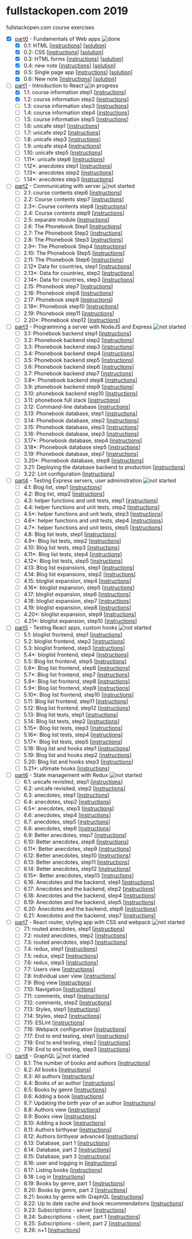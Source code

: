 # fullstackopen.com 2019

fullstackopen.com course exercises

- [x] [part0][part0] - Fundamentals of Web apps ![done][done]
  - [x] 0.1: HTML [[instructions][link0]] [[solution][readme00]]
  - [x] 0.2: CSS [[instructions][link0]] [[solution][readme01]]
  - [x] 0.3: HTML forms [[instructions][link0]] [[solution][readme02]]
  - [x] 0.4: new note [[instructions][link0]] [[solution](./part0/new_note.md)]
  - [x] 0.5: Single page app [[instructions][link0]] [[solution](./part0/loading_spa.md)]
  - [x] 0.6: New note [[instructions][link0]] [[solution](./part0/new_note_spa.md)]

- [ ] [part1][part1] - Introduction to React ![in progress][progress]
  - [x] 1.1: course information step1 [[instructions][link1]]
  - [x] 1.2: course information step2 [[instructions][link1]]
  - [ ] 1.3: course information step3 [[instructions][link2]]
  - [ ] 1.4: course information step4 [[instructions][link2]]
  - [ ] 1.5: course information step5 [[instructions][link2]]
  - [ ] 1.6: unicafe step1 [[instructions][link3]]
  - [ ] 1.7: unicafe step2 [[instructions][link3]]
  - [ ] 1.8: unicafe step3 [[instructions][link3]]
  - [ ] 1.9: unicafe step4 [[instructions][link3]]
  - [ ] 1.10: unicafe step5 [[instructions][link3]]
  - [ ] 1.11*: unicafe step6 [[instructions][link3]]
  - [ ] 1.12*: anecdotes step1 [[instructions][link3]]
  - [ ] 1.13*: anecdotes step2 [[instructions][link3]]
  - [ ] 1.14*: anecdotes step3 [[instructions][link3]]

- [ ] [part2][part2] - Communicating with server ![not started][notStarted]
  - [ ] 2.1: course contents step6 [[instructions][link4]]
  - [ ] 2.2: Course contents step7 [[instructions][link4]]
  - [ ] 2.3*: Course contents step8 [[instructions][link4]]
  - [ ] 2.4: Course contents step9 [[instructions][link4]]
  - [ ] 2.5: separate module [[instructions][link4]]
  - [ ] 2.6: The Phonebook Step1 [[instructions][link5]]
  - [ ] 2.7: The Phonebook Step2 [[instructions][link5]]
  - [ ] 2.8: The Phonebook Step3 [[instructions][link5]]
  - [ ] 2.9*: The Phonebook Step4 [[instructions][link5]]
  - [ ] 2.10: The Phonebook Step5 [[instructions][link5]]
  - [ ] 2.11: The Phonebook Step6 [[instructions][link6]]
  - [ ] 2.12* Data for countries, step1 [[instructions][link6]]
  - [ ] 2.13*: Data for countries, step2 [[instructions][link6]]
  - [ ] 2.14*: Data for countries, step3 [[instructions][link6]]
  - [ ] 2.15: Phonebook step7 [[instructions][link7]]
  - [ ] 2.16: Phonebook step8 [[instructions][link7]]
  - [ ] 2.17: Phonebook step9 [[instructions][link7]]
  - [ ] 2.18*: Phonebook step10 [[instructions][link7]]
  - [ ] 2.19: Phonebook step11 [[instructions][link8]]
  - [ ] 2.20*: Phonebook step12 [[instructions][link8]]
  
- [ ] [part3][part3] - Programming a server with NodeJS and Express ![not started][notStarted]
  - [ ] 3.1: Phonebook backend step1 [[instructions][link9]]
  - [ ] 3.2: Phonebook backend step2 [[instructions][link9]]
  - [ ] 3.3: Phonebook backend step3 [[instructions][link9]]
  - [ ] 3.4: Phonebook backend step4 [[instructions][link9]]
  - [ ] 3.5: Phonebook backend step5 [[instructions][link9]]
  - [ ] 3.6: Phonebook backend step6 [[instructions][link9]]
  - [ ] 3.7: Phonebook backend step7 [[instructions][link9]]
  - [ ] 3.8*: Phonebook backend step8 [[instructions][link9]]
  - [ ] 3.9: phonebook backend step9 [[instructions][link10]]
  - [ ] 3.10: phonebook backend step10 [[instructions][link10]]
  - [ ] 3.11: phonebook full stack [[instructions][link10]]
  - [ ] 3.12: Command-line database [[instructions][link11]]
  - [ ] 3.13: Phonebook database, step1 [[instructions][link11]]
  - [ ] 3.14: Phonebook database, step2 [[instructions][link11]]
  - [ ] 3.15: Phonebook database, step3 [[instructions][link11]]
  - [ ] 3.16: Phonebook database, step3 [[instructions][link11]]
  - [ ] 3.17*: Phonebook database, step4 [[instructions][link11]]
  - [ ] 3.18*: Phonebook database step5 [[instructions][link11]]
  - [ ] 3.19: Phonebook database, step7 [[instructions][link12]]
  - [ ] 3.20*: Phonebook database, step8 [[instructions][link12]]
  - [ ] 3.21: Deploying the database backend to production [[instructions][link12]]
  - [ ] 3.22: Lint configuration [[instructions][link12]]
  
- [ ] [part4][part4] - Testing Express servers, user administration ![not started][notStarted]
  - [ ] 4.1: Blog list, step1 [[instructions][link13]]
  - [ ] 4.2: Blog list, step2 [[instructions][link13]]
  - [ ] 4.3: helper functions and unit tests, step1 [[instructions][link13]]
  - [ ] 4.4: helper functions and unit tests, step2 [[instructions][link13]]
  - [ ] 4.5*: helper functions and unit tests, step3 [[instructions][link13]]
  - [ ] 4.6*: helper functions and unit tests, step4 [[instructions][link13]]
  - [ ] 4.7*: helper functions and unit tests, step5 [[instructions][link13]]
  - [ ] 4.8: Blog list tests, step1 [[instructions][link14]]
  - [ ] 4.9*: Blog list tests, step2 [[instructions][link14]]
  - [ ] 4.10: Blog list tests, step3 [[instructions][link14]]
  - [ ] 4.11*: Blog list tests, step4 [[instructions][link14]]
  - [ ] 4.12*: Blog list tests, step5 [[instructions][link14]]
  - [ ] 4.13: Blog list expansions, step1 [[instructions][link14]]
  - [ ] 4.14: Blog list expansions, step2 [[instructions][link14]]
  - [ ] 4.15: bloglist expansion, step4 [[instructions][link15]]
  - [ ] 4.16*: bloglist expansion, step5 [[instructions][link15]]
  - [ ] 4.17: bloglist expansion, step6 [[instructions][link15]]
  - [ ] 4.18: bloglist expansion, step7 [[instructions][link15]]
  - [ ] 4.19: bloglist expansion, step8 [[instructions][link15]]
  - [ ] 4.20*: bloglist expansion, step9 [[instructions][link15]]
  - [ ] 4.21*: bloglist expansion, step10 [[instructions][link15]]
  
- [ ] [part5][part5] - Testing React apps, custom hooks ![not started][notStarted]
  - [ ] 5.1: bloglist frontend, step1 [[instructions][link16]]
  - [ ] 5.2: bloglist frontend, step2 [[instructions][link16]]
  - [ ] 5.3: bloglist frontend, step3 [[instructions][link16]]
  - [ ] 5.4*: bloglist frontend, step4 [[instructions][link16]]
  - [ ] 5.5: Blog list frontend, step5 [[instructions][link17]]
  - [ ] 5.6*: Blog list frontend, step6 [[instructions][link17]]
  - [ ] 5.7*: Blog list frontend, step7 [[instructions][link17]]
  - [ ] 5.8*: Blog list frontend, step8 [[instructions][link17]]
  - [ ] 5.9*: Blog list frontend, step9 [[instructions][link17]]
  - [ ] 5.10*: Blog list frontend, step10 [[instructions][link17]]
  - [ ] 5.11: Blog list frontend, step11 [[instructions][link17]]
  - [ ] 5.12: Blog list frontend, step12 [[instructions][link17]]
  - [ ] 5.13: Blog list tests, step1 [[instructions][link18]]
  - [ ] 5.14: Blog list tests, step2 [[instructions][link18]]
  - [ ] 5.15*: Blog list tests, step3 [[instructions][link18]]
  - [ ] 5.16*: Blog list tests, step4 [[instructions][link18]]
  - [ ] 5.17*: Blog list tests, step5 [[instructions][link18]]
  - [ ] 5.18: Blog list and hooks step1 [[instructions][link19]]
  - [ ] 5.19: Blog list and hooks step2 [[instructions][link19]]
  - [ ] 5.20: Blog list and hooks step3 [[instructions][link19]]
  - [ ] 5.21*: ultimate hooks [[instructions][link19]]

- [ ] [part6][part6] - State management with Redux ![not started][notStarted]
  - [ ] 6.1: unicafe revisited, step1 [[instructions][link20]]
  - [ ] 6.2: unicafe revisited, step2 [[instructions][link20]]
  - [ ] 6.3: anecdotes, step1 [[instructions][link20]]
  - [ ] 6.4: anecdotes, step2 [[instructions][link20]]
  - [ ] 6.5*: anecdotes, step3 [[instructions][link20]]
  - [ ] 6.6: anecdotes, step4 [[instructions][link20]]
  - [ ] 6.7: anecdotes, step5 [[instructions][link20]]
  - [ ] 6.8: anecdotes, step6 [[instructions][link20]]
  - [ ] 6.9: Better anecdotes, step7 [[instructions][link21]]
  - [ ] 6.10: Better anecdotes, step8 [[instructions][link21]]
  - [ ] 6.11*: Better anecdotes, step9 [[instructions][link21]]
  - [ ] 6.12: Better anecdotes, step10 [[instructions][link21]]
  - [ ] 6.13: Better anecdotes, step11 [[instructions][link21]]
  - [ ] 6.14: Better anecdotes, step12 [[instructions][link21]]
  - [ ] 6.15*: Better anecdotes, step13 [[instructions][link21]]
  - [ ] 6.16: Anecdotes and the backend, step1 [[instructions][link22]]
  - [ ] 6.17: Anecdotes and the backend, step2 [[instructions][link22]]
  - [ ] 6.18: Anecdotes and the backend, step4 [[instructions][link22]]
  - [ ] 6.19: Anecdotes and the backend, step5 [[instructions][link22]]
  - [ ] 6.20: Anecdotes and the backend, step6 [[instructions][link22]]
  - [ ] 6.21: Anecdotes and the backend, step7 [[instructions][link22]]
  
- [ ] [part7][part7] - React router, styling app with CSS and webpack ![not started][notStarted]
  - [ ] 7.1: routed anecdotes, step1 [[instructions][link23]]
  - [ ] 7.2: routed anecdotes, step2 [[instructions][link23]]
  - [ ] 7.3: routed anecdotes, step3 [[instructions][link23]]
  - [ ] 7.4: redux, step1 [[instructions][link24]]
  - [ ] 7.5: redux, step2 [[instructions][link24]]
  - [ ] 7.6: redux, step3 [[instructions][link24]]
  - [ ] 7.7: Users view [[instructions][link24]]
  - [ ] 7.8: Individual user view [[instructions][link24]]
  - [ ] 7.9: Blog view [[instructions][link24]]
  - [ ] 7.10: Navigation [[instructions][link24]]
  - [ ] 7.11: comments, step1 [[instructions][link24]]
  - [ ] 7.12: comments, step2 [[instructions][link24]]
  - [ ] 7.13: Styles, step1 [[instructions][link24]]
  - [ ] 7.14: Styles, step2 [[instructions][link24]]
  - [ ] 7.15: ESLint [[instructions][link24]]
  - [ ] 7.16: Webpack configuration [[instructions][link24]]
  - [ ] 7.17: End to end testing, step1 [[instructions][link24]]
  - [ ] 7.18: End to end testing, step2 [[instructions][link24]]
  - [ ] 7.19: End to end testing, step3 [[instructions][link24]]

- [ ] [part8][part8] - GraphQL ![not started][notStarted]
  - [ ] 8.1: The number of books and authors [[instructions][link25]]
  - [ ] 8.2: All books [[instructions][link25]]
  - [ ] 8.3: All authors [[instructions][link25]]
  - [ ] 8.4: Books of an author [[instructions][link25]]
  - [ ] 8.5: Books by genre [[instructions][link25]]
  - [ ] 8.6: Adding a book [[instructions][link25]]
  - [ ] 8.7: Updating the birth year of an author [[instructions][link25]]
  - [ ] 8.8: Authors view [[instructions][link26]]
  - [ ] 8.9: Books view [[instructions][link26]]
  - [ ] 8.10: Adding a book [[instructions][link26]]
  - [ ] 8.11: Authors birthyear [[instructions][link26]]
  - [ ] 8.12: Authors birthyear advanced [[instructions][link26]]
  - [ ] 8.13: Database, part 1 [[instructions][link27]]
  - [ ] 8.14: Database, part 2 [[instructions][link27]]
  - [ ] 8.15: Database, part 3 [[instructions][link27]]
  - [ ] 8.16: user and logging in [[instructions][link27]]
  - [ ] 8.17: Listing books [[instructions][link28]]
  - [ ] 8.18: Log in [[instructions][link28]]
  - [ ] 8.19: Books by genre, part 1 [[instructions][link28]]
  - [ ] 8.20: Books by genre, part 2 [[instructions][link28]]
  - [ ] 8.21: books by genre with GraphQL [[instructions][link28]]
  - [ ] 8.22: Up to date cache and book recommendations [[instructions][link28]]
  - [ ] 8.23: Subscriptions - server [[instructions][link29]]
  - [ ] 8.24: Subscriptions - client, part 1 [[instructions][link29]]
  - [ ] 8.25: Subscriptions - client, part 2 [[instructions][link29]]
  - [ ] 8.26: n+1 [[instructions][link29]]

[part0]: https://fullstackopen.com/en/part0
[part1]: https://fullstackopen.com/en/part1
[part2]: https://fullstackopen.com/en/part2
[part3]: https://fullstackopen.com/en/part3
[part4]: https://fullstackopen.com/en/part4
[part5]: https://fullstackopen.com/en/part5
[part6]: https://fullstackopen.com/en/part6
[part7]: https://fullstackopen.com/en/part7
[part8]: https://fullstackopen.com/en/part8

[readme00]: https://developer.mozilla.org/en-US/docs/Learn/Getting_started_with_the_web/HTML_basics
[readme01]: https://developer.mozilla.org/en-US/docs/Learn/Getting_started_with_the_web/CSS_basics
[readme02]: https://developer.mozilla.org/en-US/docs/Learn/HTML/Forms/Your_first_HTML_form

[link0]: https://fullstackopen.com/en/part0/fundamentals_of_web_apps#exercises
[link1]: https://fullstackopen.com/en/part1/introduction_to_react#exercises
[link2]: https://fullstackopen.com/en/part1/javascript#exercises
[link3]: https://fullstackopen.com/en/part1/a_more_complex_state_debugging_react_apps#exercises
[link4]: https://fullstackopen.com/en/part2/rendering_a_collection_modules#exercises
[link5]: https://fullstackopen.com/en/part2/forms#exercises
[link6]: https://fullstackopen.com/en/part2/getting_data_from_server#exercises
[link7]: https://fullstackopen.com/en/part2/altering_data_in_server#exercises
[link8]: https://fullstackopen.com/en/part2/adding_styles_to_react_app#exercises
[link9]: https://fullstackopen.com/en/part3/node_js_and_express#exercises
[link10]: https://fullstackopen.com/en/part3/deploying_app_to_internet#exercises
[link11]: https://fullstackopen.com/en/part3/saving_data_to_mongo_db#exercises
[link12]: https://fullstackopen.com/en/part3/validation_and_es_lint#exercises
[link13]: https://fullstackopen.com/en/part4/structure_of_backend_application_introduction_to_testing#exercises
[link14]: https://fullstackopen.com/en/part4/testing_the_backend#exercises
[link15]: https://fullstackopen.com/en/part4/token_authentication#exercises
[link16]: https://fullstackopen.com/en/part5/login_in_frontend#exercises
[link17]: https://fullstackopen.com/en/part5/props_children_and_proptypes#exercises
[link18]: https://fullstackopen.com/en/part5/testing_react_apps#exercises
[link19]: https://fullstackopen.com/en/part5/custom_hooks#exercises
[link20]: https://fullstackopen.com/en/part6/flux_architecture_and_redux#exercises
[link21]: https://fullstackopen.com/en/part6/many_reducers_connect#exercises
[link22]: https://fullstackopen.com/en/part6/communicating_with_server_in_a_redux_application#exercises
[link23]: https://fullstackopen.com/en/part7/react_router#exercises
[link24]: https://fullstackopen.com/en/part7/exercises_extending_the_bloglist#exercises
[link25]: https://fullstackopen.com/en/part8/graph_ql_server#exercises
[link26]: https://fullstackopen.com/en/part8/react_and_graph_ql#exercises
[link27]: https://fullstackopen.com/en/part8/database_and_user_administration#exercises
[link28]: https://fullstackopen.com/en/part8/login_and_updating_the_cache#exercises
[link29]: https://fullstackopen.com/en/part8/fragments_and_subscriptions#exercises

[done]: https://img.shields.io/badge/-done-brightgreen
[progress]: https://img.shields.io/badge/-in%20progress-orange
[notStarted]: https://img.shields.io/badge/-not%20started-lightgrey
